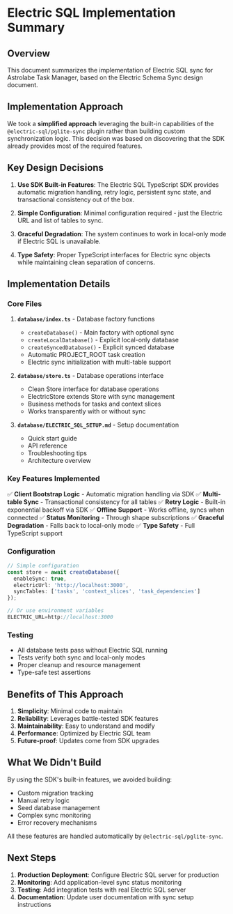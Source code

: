 # Electric SQL Implementation Summary

## Overview

This document summarizes the implementation of Electric SQL sync for Astrolabe Task Manager, based on the Electric Schema Sync design document.

## Implementation Approach

We took a **simplified approach** leveraging the built-in capabilities of the `@electric-sql/pglite-sync` plugin rather than building custom synchronization logic. This decision was based on discovering that the SDK already provides most of the required features.

## Key Design Decisions

1. **Use SDK Built-in Features**: The Electric SQL TypeScript SDK provides automatic migration handling, retry logic, persistent sync state, and transactional consistency out of the box.

2. **Simple Configuration**: Minimal configuration required - just the Electric URL and list of tables to sync.

3. **Graceful Degradation**: The system continues to work in local-only mode if Electric SQL is unavailable.

4. **Type Safety**: Proper TypeScript interfaces for Electric sync objects while maintaining clean separation of concerns.

## Implementation Details

### Core Files

1. **`database/index.ts`** - Database factory functions
   - `createDatabase()` - Main factory with optional sync
   - `createLocalDatabase()` - Explicit local-only database
   - `createSyncedDatabase()` - Explicit synced database
   - Automatic PROJECT_ROOT task creation
   - Electric sync initialization with multi-table support

2. **`database/store.ts`** - Database operations interface
   - Clean Store interface for database operations
   - ElectricStore extends Store with sync management
   - Business methods for tasks and context slices
   - Works transparently with or without sync

3. **`database/ELECTRIC_SQL_SETUP.md`** - Setup documentation
   - Quick start guide
   - API reference
   - Troubleshooting tips
   - Architecture overview

### Key Features Implemented

✅ **Client Bootstrap Logic** - Automatic migration handling via SDK
✅ **Multi-table Sync** - Transactional consistency for all tables
✅ **Retry Logic** - Built-in exponential backoff via SDK
✅ **Offline Support** - Works offline, syncs when connected
✅ **Status Monitoring** - Through shape subscriptions
✅ **Graceful Degradation** - Falls back to local-only mode
✅ **Type Safety** - Full TypeScript support

### Configuration

```typescript
// Simple configuration
const store = await createDatabase({
  enableSync: true,
  electricUrl: 'http://localhost:3000',
  syncTables: ['tasks', 'context_slices', 'task_dependencies']
});

// Or use environment variables
ELECTRIC_URL=http://localhost:3000
```

### Testing

- All database tests pass without Electric SQL running
- Tests verify both sync and local-only modes
- Proper cleanup and resource management
- Type-safe test assertions

## Benefits of This Approach

1. **Simplicity**: Minimal code to maintain
2. **Reliability**: Leverages battle-tested SDK features
3. **Maintainability**: Easy to understand and modify
4. **Performance**: Optimized by Electric SQL team
5. **Future-proof**: Updates come from SDK upgrades

## What We Didn't Build

By using the SDK's built-in features, we avoided building:
- Custom migration tracking
- Manual retry logic
- Seed database management
- Complex sync monitoring
- Error recovery mechanisms

All these features are handled automatically by `@electric-sql/pglite-sync`.

## Next Steps

1. **Production Deployment**: Configure Electric SQL server for production
2. **Monitoring**: Add application-level sync status monitoring
3. **Testing**: Add integration tests with real Electric SQL server
4. **Documentation**: Update user documentation with sync setup instructions 